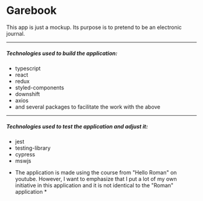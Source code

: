 # Garebook

This app is just a mockup. Its purpose is to pretend to be an electronic journal.

------------

##### Technologies used to build the application:
- typescript
- react
- redux
- styled-components
- downshift
- axios
- and several packages to facilitate the work with the above

------------

##### Technologies used to test the application and adjust it:
- jest
- testing-library
- cypress
- mswjs

* The application is made using the course from "Hello Roman" on youtube. However, I want to emphasize that I put a lot of my own initiative in this application and it is not identical to the "Roman" application *
